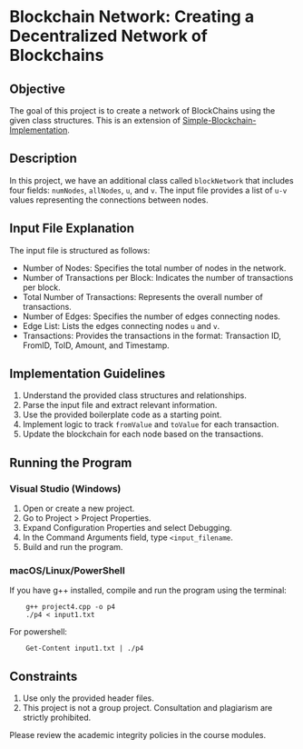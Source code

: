 # Blockchain Network: Creating a Decentralized Network of Blockchains

## Objective
The goal of this project is to create a network of BlockChains using the given class structures. This is an extension of [Simple-Blockchain-Implementation](https://github.com/pdj555/Simple-Blockchain-Implementation).

## Description
In this project, we have an additional class called `blockNetwork` that includes four fields: `numNodes`, `allNodes`, `u`, and `v`. The input file provides a list of `u-v` values representing the connections between nodes.

## Input File Explanation
The input file is structured as follows:
- Number of Nodes: Specifies the total number of nodes in the network.
- Number of Transactions per Block: Indicates the number of transactions per block.
- Total Number of Transactions: Represents the overall number of transactions.
- Number of Edges: Specifies the number of edges connecting nodes.
- Edge List: Lists the edges connecting nodes `u` and `v`.
- Transactions: Provides the transactions in the format: Transaction ID, FromID, ToID, Amount, and Timestamp.

## Implementation Guidelines
1. Understand the provided class structures and relationships.
2. Parse the input file and extract relevant information.
3. Use the provided boilerplate code as a starting point.
4. Implement logic to track `fromValue` and `toValue` for each transaction.
5. Update the blockchain for each node based on the transactions.

## Running the Program
### Visual Studio (Windows)
1. Open or create a new project.
2. Go to Project > Project Properties.
3. Expand Configuration Properties and select Debugging.
4. In the Command Arguments field, type `<input_filename`.
5. Build and run the program.

### macOS/Linux/PowerShell
If you have g++ installed, compile and run the program using the terminal:

        g++ project4.cpp -o p4
        ./p4 < input1.txt

For powershell:

        Get-Content input1.txt | ./p4

## Constraints
1. Use only the provided header files.
2. This project is not a group project. Consultation and plagiarism are strictly prohibited.

Please review the academic integrity policies in the course modules.


